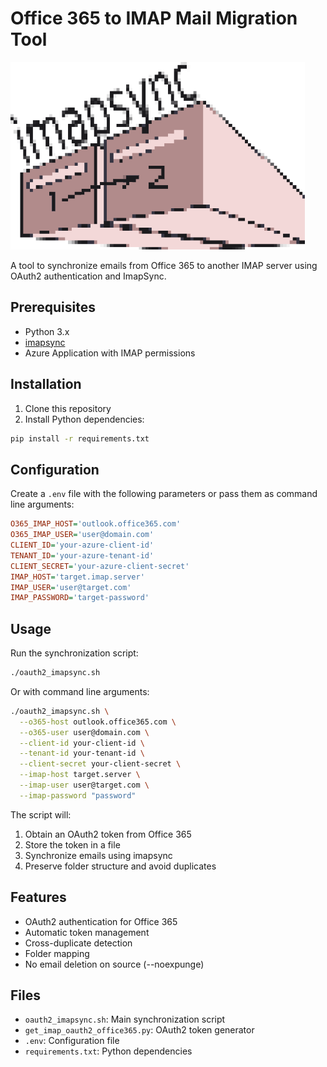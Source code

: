 # Office 365 to IMAP Mail Migration Tool

![ImapSync Logo](img/imapsync_pixel.png)

A tool to synchronize emails from Office 365 to another IMAP server using OAuth2 authentication and ImapSync.

## Prerequisites

- Python 3.x
- [imapsync](https://imapsync.lamiral.info/#install)
- Azure Application with IMAP permissions

## Installation

1. Clone this repository
2. Install Python dependencies:
```sh
pip install -r requirements.txt
```

## Configuration

Create a `.env` file with the following parameters or pass them as command line arguments:

```ini
O365_IMAP_HOST='outlook.office365.com'
O365_IMAP_USER='user@domain.com'
CLIENT_ID='your-azure-client-id'
TENANT_ID='your-azure-tenant-id'
CLIENT_SECRET='your-azure-client-secret'
IMAP_HOST='target.imap.server'
IMAP_USER='user@target.com'
IMAP_PASSWORD='target-password'
```

## Usage

Run the synchronization script:

```sh
./oauth2_imapsync.sh
```

Or with command line arguments:

```sh
./oauth2_imapsync.sh \
  --o365-host outlook.office365.com \
  --o365-user user@domain.com \
  --client-id your-client-id \
  --tenant-id your-tenant-id \
  --client-secret your-client-secret \
  --imap-host target.server \
  --imap-user user@target.com \
  --imap-password "password"
```

The script will:
1. Obtain an OAuth2 token from Office 365
2. Store the token in a file
3. Synchronize emails using imapsync
4. Preserve folder structure and avoid duplicates

## Features

- OAuth2 authentication for Office 365
- Automatic token management
- Cross-duplicate detection
- Folder mapping
- No email deletion on source (--noexpunge)

## Files

- `oauth2_imapsync.sh`: Main synchronization script
- `get_imap_oauth2_office365.py`: OAuth2 token generator
- `.env`: Configuration file
- `requirements.txt`: Python dependencies